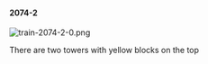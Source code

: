 #### 2074-2
![train-2074-2-0.png](https://github.com/lil-lab/nlvr/raw/master/nlvr/train/images/76/train-2074-2-0.png "train-2074-2-0.png")

There are two towers with yellow blocks on the top